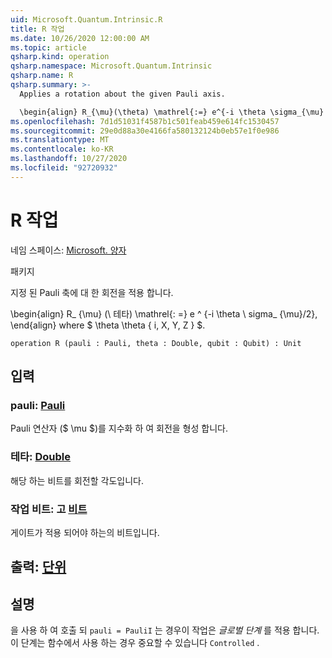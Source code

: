 ```yaml
---
uid: Microsoft.Quantum.Intrinsic.R
title: R 작업
ms.date: 10/26/2020 12:00:00 AM
ms.topic: article
qsharp.kind: operation
qsharp.namespace: Microsoft.Quantum.Intrinsic
qsharp.name: R
qsharp.summary: >-
  Applies a rotation about the given Pauli axis.

  \begin{align} R_{\mu}(\theta) \mathrel{:=} e^{-i \theta \sigma_{\mu} / 2}, \end{align} where $\mu \in \{I, X, Y, Z\}$.
ms.openlocfilehash: 7d1d51031f4587b1c501feab459e614fc1530457
ms.sourcegitcommit: 29e0d88a30e4166fa580132124b0eb57e1f0e986
ms.translationtype: MT
ms.contentlocale: ko-KR
ms.lasthandoff: 10/27/2020
ms.locfileid: "92720932"
---
```

# <a name="r-operation"></a>R 작업

네임 스페이스: [Microsoft. 양자](xref:Microsoft.Quantum.Intrinsic)

패키지 [](https://nuget.org/packages/)


지정 된 Pauli 축에 대 한 회전을 적용 합니다.

\begin{align} R_ {\mu} (\ 테타) \mathrel{: =} e ^ {-i \theta \ sigma_ {\mu}/2}, \end{align} where $ \theta \theta \{ i, X, Y, Z \} $.

```qsharp
operation R (pauli : Pauli, theta : Double, qubit : Qubit) : Unit
```


## <a name="input"></a>입력

### <a name="pauli--pauli"></a>pauli: [Pauli](xref:microsoft.quantum.lang-ref.pauli)

Pauli 연산자 ($ \mu $)를 지수화 하 여 회전을 형성 합니다.


### <a name="theta--double"></a>테타: [Double](xref:microsoft.quantum.lang-ref.double)

해당 하는 비트를 회전할 각도입니다.


### <a name="qubit--qubit"></a>작업 비트: 고 [비트](xref:microsoft.quantum.lang-ref.qubit)

게이트가 적용 되어야 하는의 비트입니다.



## <a name="output--unit"></a>출력: [단위](xref:microsoft.quantum.lang-ref.unit)



## <a name="remarks"></a>설명

을 사용 하 여 호출 되 `pauli = PauliI` 는 경우이 작업은 *글로벌 단계* 를 적용 합니다. 이 단계는 함수에서 사용 하는 경우 중요할 수 있습니다 `Controlled` .